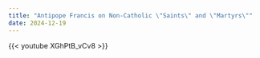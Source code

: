 ```yaml
---
title: "Antipope Francis on Non-Catholic \"Saints\" and \"Martyrs\""
date: 2024-12-19
---
```


{{< youtube XGhPtB_vCv8 >}}

